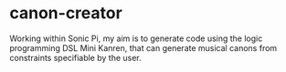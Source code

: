 # canon-creator

Working within Sonic Pi, my aim is to generate code using the logic programming DSL Mini Kanren, that can generate musical canons from constraints specifiable by the user.
